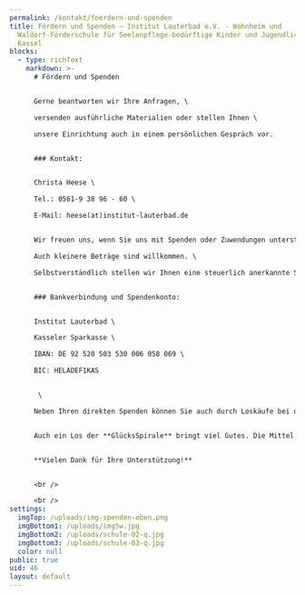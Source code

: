```yaml
---
permalink: /kontakt/foerdern-und-spenden
title: Fördern und Spenden – Institut Lauterbad e.V. - Wohnheim und
  Waldorf-Förderschule für Seelenpflege-bedürftige Kinder und Jugendliche in
  Kassel
blocks:
  - type: richText
    markdown: >-
      # Fördern und Spenden


      Gerne beantworten wir Ihre Anfragen, \

      versenden ausführliche Materialien oder stellen Ihnen \

      unsere Einrichtung auch in einem persönlichen Gespräch vor.


      ### Kontakt:


      Christa Heese \

      Tel.: 0561-9 38 96 - 60 \

      E-Mail: heese(at)institut-lauterbad.de


      Wir freuen uns, wenn Sie uns mit Spenden oder Zuwendungen unterstützen. \

      Auch kleinere Beträge sind willkommen. \

      Selbstverständlich stellen wir Ihnen eine steuerlich anerkannte Spendenquittung aus. 


      ### Bankverbindung und Spendenkonto: 


      Institut Lauterbad \

      Kasseler Sparkasse \

      IBAN: DE 92 520 503 530 006 058 069 \

      BIC: HELADEF1KAS


       \

      Neben Ihren direkten Spenden können Sie auch durch Loskäufe bei der **Aktion Mensch** vielfältige Projekte unterstützen. Durch die Lotterie werden monatlich über 1000 soziale Projekte der Behindertenhilfe und der Kinder- und Jugendhilfe gefördert, so z.B. auch der Umbau der Reiterstaffel zu unserem zweiten Schulhaus und der Bau des neuen Wohnhauses für unsere Jugendlichen: „Haus Parzival“.


      Auch ein Los der **GlücksSpirale** bringt viel Gutes. Die Mittel der GlücksSpirale unterstützen soziale Einrichtungen und Projekte der Freien Wohlfahrtspflege, der Deutschen Stiftung Denkmalschutz und des Sports. So konnte 2019 dank der finanziellen Unterstützung der GlücksSpirale unser Außenpool saniert werden.


      **Vielen Dank für Ihre Unterstützung!**


      <br />

      <br />
settings:
  imgTop: /uploads/img-spenden-oben.png
  imgBottom1: /uploads/img5w.jpg
  imgBottom2: /uploads/schule-02-q.jpg
  imgBottom3: /uploads/schule-03-q.jpg
  color: null
public: true
uid: 46
layout: default
---
```

